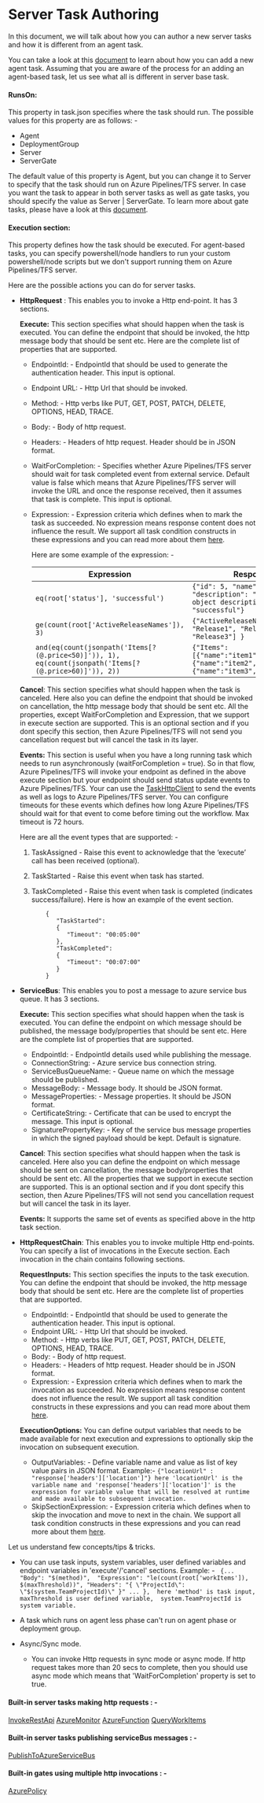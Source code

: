  # Server Task Authoring

In this document, we will talk about how you can author a new server tasks and how it is different from an agent task.

You can take a look at this [document](https://docs.microsoft.com/en-us/vsts/extend/develop/add-build-task) to learn about how you can add a new agent task. Assuming that you are aware of the process for an adding an agent-based task, let us see what all is different in server base task.

#### RunsOn:
This property in task.json specifies where the task should run. The possible values for this property are as follows: -

- Agent
- DeploymentGroup
- Server
- ServerGate

The default value of this property is Agent, but you can change it to Server to specify that the task should run on Azure Pipelines/TFS server. In case you want the task to appear in both server tasks as well as gate tasks, you should specify the value as Server | ServerGate. To learn more about gate tasks, please have a look at this [document](https://github.com/Microsoft/azure-pipelines-tasks/blob/master/docs/authoring/gates.md).

#### Execution section:
This property defines how the task should be executed. For agent-based tasks, you can specify powershell/node handlers to run your custom powershell/node scripts but we don&#39;t support running them on Azure Pipelines/TFS server.

Here are the possible actions you can do for server tasks.

- **HttpRequest** :
This enables you to invoke a Http end-point. It has 3 sections.

    **Execute:** This section specifies what should happen when the task is executed. You can define the endpoint that should be invoked, the http message body that should be sent etc. Here are the complete list of  properties that are supported.
    - EndpointId: - EndpointId that should be used to generate the authentication header. This input is optional.
    - Endpoint URL: - Http Url that should be invoked.
    - Method: - Http verbs like PUT, GET, POST, PATCH, DELETE, OPTIONS, HEAD, TRACE.
    - Body: - Body of http request.
    - Headers: - Headers of http request. Header should be in JSON format.
    - WaitForCompletion: -  Specifies whether Azure Pipelines/TFS server should wait for task completed event from external service. Default value is false which means that Azure Pipelines/TFS server will invoke the URL and once the response received, then it assumes that task is complete. This input is optional.
    - Expression: - Expression criteria which defines when to mark the task as succeeded. No expression means response content does not influence the result. We support all task condition constructs in these expressions and you can read more about them [here](https://go.microsoft.com/fwlink/?linkid=842996).

      Here are some example of the expression: -


         |      Expression        | Response | Result |
         |------------------------|----------|--------|
         | ``` eq(root['status'], 'successful') ``` | ``` {"id": 5, "name": "myObject", "description": "this is my object description", "status": "successful"} ``` | true |
         | ``` ge(count(root['ActiveReleaseNames']), 3) ``` | ``` {"ActiveReleaseNames": [ "Release1", "Release2", "Release3"] } ``` | true |
         | ``` and(eq(count(jsonpath('Items[?(@.price<50)]')), 1), eq(count(jsonpath('Items[?(@.price>60)]')), 2)) ``` | ``` {"Items":[{"name":"item1","price":100},{"name":"item2","price":40},{"name":"item3","price":70}]} ``` | true |

    **Cancel**: This section specifies what should happen when the task is canceled. Here also you can define the endpoint that should be invoked on cancellation, the http message body that should be sent etc. All the properties, except WaitForCompletion and Expression, that we support in execute section are supported. This is an optional section and if you dont specify this section, then Azure Pipelines/TFS will not send you cancellation request but will cancel the task in its layer.

    **Events:** This section is useful when you have a long running task which needs to run asynchronously (waitForCompletion = true). So in that flow, Azure Pipelines/TFS will invoke your endpoint as defined in the above execute section but your endpoint should send status update events to Azure Pipelines/TFS. Your can use the [TaskHttpClient](https://github.com/Microsoft/azure-pipelines-extensions/tree/master/ServerTaskHelper) to send the events as well as logs to Azure Pipelines/TFS server. You can configure timeouts for these events which defines how long Azure Pipelines/TFS should wait for that event to come before timing out the workflow. Max timeout is 72 hours.
    
    Here are all the event types that are supported: -  
    1.  TaskAssigned - Raise this event to acknowledge that the ‘execute’ call has been received (optional).
    2.  TaskStarted - Raise this event when task has started.
    3.  TaskCompleted - Raise this event when task is completed (indicates success/failure). Here is how an example of the event section.

        ```Events:
            {
               "TaskStarted":
               {
                  "Timeout": "00:05:00"
               },
               "TaskCompleted":
               {
                  "Timeout": "00:07:00"
               }
            }

- **ServiceBus**:
This enables you to post a message to azure service bus queue. It has 3 sections.

    **Execute:** This section specifies what should happen when the task is executed. You can define the endpoint on which message should be published, the message body/properties that should be sent etc. Here are the complete list of  properties that are supported.

    - EndpointId: - EndpointId details used while publishing the message.
    - ConnectionString: - Azure service bus connection string.
    - ServiceBusQueueName: - Queue name on which the message should be published.
    - MessageBody: - Message body. It should be JSON format.
    - MessageProperties: - Message properties. It should be JSON format.
    - CertificateString: -  Certificate that can be used to encrypt the message. This input is optional.
    - SignaturePropertyKey: - Key of the service bus message properties in which the signed payload should be kept. Default is signature.

    **Cancel**:  This section specifies what should happen when the task is canceled. Here also you can define the endpoint on which message should be sent on cancellation, the message body/properties that should be sent etc. All the properties that we support in execute section are supported. This is an optional section and if you dont specify this section, then Azure Pipelines/TFS will not send you cancellation request but will cancel the task in its layer.

    **Events:** It  supports the same set of events as specified above in the http task section. 

- **HttpRequestChain**:
This enables you to invoke multiple Http end-points. You can specify a list of invocations in the Execute section. Each invocation in the chain contains following sections.

    **RequestInputs:** This section specifies the inputs to the task execution. You can define the endpoint that should be invoked, the http message body that should be sent etc. Here are the complete list of  properties that are supported.

    - EndpointId: - EndpointId that should be used to generate the authentication header. This input is optional.
    - Endpoint URL: - Http Url that should be invoked.
    - Method: - Http verbs like PUT, GET, POST, PATCH, DELETE, OPTIONS, HEAD, TRACE.
    - Body: - Body of http request.
    - Headers: - Headers of http request. Header should be in JSON format.
    - Expression: - Expression criteria which defines when to mark the invocation as succeeded. No expression means response content does not influence the result. We support all task condition constructs in these expressions and you can read more about them [here](https://go.microsoft.com/fwlink/?linkid=842996).   

    **ExecutionOptions:** You can define output variables that needs to be made available for next execution and expressions to optionally skip the invocation on subsequent execution.
    - OutputVariables: - Define variable name and value as list of key value pairs in JSON format.
      Example:- ```{"locationUrl" : "response['headers']['location']"} here 'locationUrl' is the variable name and 'response['headers']['location']' is the expression for variable value that will be resolved at runtime and made available to subsequent invocation.```
    - SkipSectionExpression: - Expression criteria which defines when to skip the invocation and move to next in the chain. We support all task condition constructs in these expressions and you can read more about them [here](https://go.microsoft.com/fwlink/?linkid=842996).  

Let us understand few concepts/tips & tricks.

  - You can use task inputs, system variables, user defined variables and endpoint variables in 'execute'/'cancel' sections.
    Example: - ``` {...   
              "Body": "$(method)", 
              "Expression": "le(count(root['workItems']), $(maxThreshold))",
              "Headers": "{ \"ProjectId\": \"$(system.TeamProjectId)\" }"
              ...
              },  here 'method' is task input, maxThreshold is user defined variable,  system.TeamProjectId is system variable.```

  - A task which runs on agent less phase can't run on agent phase or deployment group.

  - Async/Sync mode. 
    - You can invoke Http requests in sync mode or  async mode. If http request takes more than 20 secs to complete, then you should use  async mode which means that 'WaitForCompletion' property is set to true.


#### Built-in server tasks making http requests : -
  [InvokeRestApi](https://github.com/Microsoft/azure-pipelines-tasks/blob/master/Tasks/InvokeRestApiV1/task.json)
  [AzureMonitor](https://github.com/Microsoft/azure-pipelines-tasks/blob/master/Tasks/AzureMonitorV0/task.json)
  [AzureFunction](https://github.com/Microsoft/azure-pipelines-tasks/blob/master/Tasks/AzureFunctionV1/task.json)
  [QueryWorkItems](https://github.com/Microsoft/azure-pipelines-tasks/blob/master/Tasks/QueryWorkItemsV0/task.json)

#### Built-in server tasks publishing serviceBus messages : -

  [PublishToAzureServiceBus](https://github.com/Microsoft/azure-pipelines-tasks/blob/master/Tasks/PublishToAzureServiceBusV1/task.json)

#### Built-in gates using multiple http invocations : - 
   [AzurePolicy](https://github.com/Microsoft/azure-pipelines-tasks/blob/master/Tasks/AzurePolicyV0/task.json)
